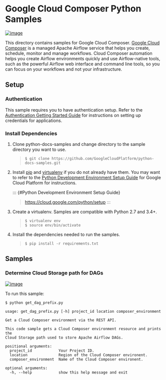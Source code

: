 Google Cloud Composer Python Samples
====================================

[![image](https://gstatic.com/cloudssh/images/open-btn.png)](https://console.cloud.google.com/cloudshell/open?git_repo=https://github.com/GoogleCloudPlatform/python-docs-samples&page=editor&open_in_editor=composer/rest/README.rst)

This directory contains samples for Google Cloud Composer. [Google Cloud
Composer](https://cloud.google.com/composer/docs) is a managed Apache
Airflow service that helps you create, schedule, monitor and manage
workflows. Cloud Composer automation helps you create Airflow
environments quickly and use Airflow-native tools, such as the powerful
Airflow web interface and command line tools, so you can focus on your
workflows and not your infrastructure.

Setup
-----

### Authentication

This sample requires you to have authentication setup. Refer to the
[Authentication Getting Started
Guide](https://cloud.google.com/docs/authentication/getting-started) for
instructions on setting up credentials for applications.

### Install Dependencies

1.  Clone python-docs-samples and change directory to the sample
    directory you want to use.

    > ``` {.bash}
    > $ git clone https://github.com/GoogleCloudPlatform/python-docs-samples.git
    > ```

2.  Install [pip](https://pip.pypa.io/) and
    [virtualenv](https://virtualenv.pypa.io/) if you do not already have
    them. You may want to refer to the [Python Development Environment
    Setup Guide]() for Google Cloud Platform for instructions.

    ::: {#Python Development Environment Setup Guide}
    > <https://cloud.google.com/python/setup>
    :::

3.  Create a virtualenv. Samples are compatible with Python 2.7 and
    3.4+.

    > ``` {.bash}
    > $ virtualenv env
    > $ source env/bin/activate
    > ```

4.  Install the dependencies needed to run the samples.

    > ``` {.bash}
    > $ pip install -r requirements.txt
    > ```

Samples
-------

### Determine Cloud Storage path for DAGs

[![image](https://gstatic.com/cloudssh/images/open-btn.png)](https://console.cloud.google.com/cloudshell/open?git_repo=https://github.com/GoogleCloudPlatform/python-docs-samples&page=editor&open_in_editor=composer/rest/get_dag_prefix.py,composer/rest/README.rst)

To run this sample:

``` {.bash}
$ python get_dag_prefix.py

usage: get_dag_prefix.py [-h] project_id location composer_environment

Get a Cloud Composer environment via the REST API.

This code sample gets a Cloud Composer environment resource and prints the
Cloud Storage path used to store Apache Airflow DAGs.

positional arguments:
  project_id            Your Project ID.
  location              Region of the Cloud Composer environent.
  composer_environment  Name of the Cloud Composer environent.

optional arguments:
  -h, --help            show this help message and exit
```
